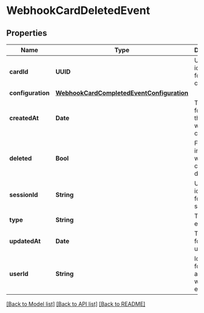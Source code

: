 # WebhookCardDeletedEvent

## Properties
Name | Type | Description | Notes
------------ | ------------- | ------------- | -------------
**cardId** | **UUID** | Unique identifier for the card. | 
**configuration** | [**WebhookCardCompletedEventConfiguration**](WebhookCardCompletedEventConfiguration.md) |  | 
**createdAt** | **Date** | Timestamp for when the card was created. | 
**deleted** | **Bool** | Flag indicating whether the card is deleted. | 
**sessionId** | **String** | Unique identifier for the session. | 
**type** | **String** | Type of event. | 
**updatedAt** | **Date** | Timestamp for the last update. | 
**userId** | **String** | Identifier for the user associated with the event. | 

[[Back to Model list]](../README.md#documentation-for-models) [[Back to API list]](../README.md#documentation-for-api-endpoints) [[Back to README]](../README.md)


